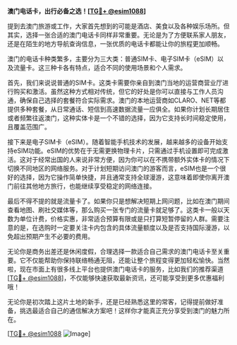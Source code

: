 **澳门电话卡，出行必备之选！[[TG💪+ @esim1088](https://t.me/s/esim1088)]**

提到去澳门旅游或工作，大家首先想到的可能是酒店、美食以及各种娱乐场所。但其实，选择一张合适的澳门电话卡同样非常重要。无论是为了方便联系家人朋友，还是在陌生的地方导航查询信息，一张优质的电话卡都能让你的旅程更加顺畅。

澳门的电话卡种类繁多，主要分为三大类：普通SIM卡、电子SIM卡（eSIM）以及流量卡。这三种卡各有特点，适合不同的使用场景和个人需求。

首先，我们来说说普通的SIM卡。这类卡需要你亲自到澳门当地的运营商营业厅进行购买和激活。虽然这种方式相对传统，但它的好处是你可以直接与工作人员沟通，确保自己选择的套餐符合实际需求。澳门的本地运营商如CLARO、NET等都提供多种套餐，从日常通话、短信到高速数据流量一应俱全。如果你计划长期居住或者频繁往返澳门，这种实体卡是一个不错的选择，因为它支持长时间稳定使用，且覆盖范围广。

接下来是电子SIM卡（eSIM）。随着智能手机技术的发展，越来越多的设备开始支持eSIM功能。eSIM的优势在于无需更换物理卡片，只需通过手机设置即可完成激活。这对于经常出国的人来说非常方便，因为你可以在不携带额外实体卡的情况下切换不同地区的网络服务。对于计划短期访问澳门的游客而言，eSIM也是一个很好的选择，因为它操作简单快捷，并且通常支持全球漫游，这意味着即使你离开澳门前往其他地方旅行，也能继续享受稳定的网络连接。

最后不得不提的就是流量卡了。如果你只是想解决短期上网问题，比如在澳门期间查看地图、刷社交媒体等，那么购买一张专门的流量卡就足够了。这类卡一般以天数为单位计费，价格实惠，非常适合预算有限或是只打算短暂停留的人群。需要注意的是，在选购时一定要关注卡内包含的具体流量额度以及是否支持国际漫游，以免超出预期产生不必要的费用。

无论你是商务出差还是休闲度假，合理选择一款适合自己需求的澳门电话卡至关重要。它不仅能帮助你保持联络畅通无阻，还能让整个旅程变得更加轻松愉快。当然啦，现在市面上有很多线上平台也提供澳门电话卡的服务，比如我们的推荐渠道[[TG💪+ @esim1088](https://t.me/s/esim1088)]，不仅能够快速获取最新资讯，还可能享受到更多优惠福利哦！

无论你是初次踏上这片土地的新手，还是已经熟悉这里的常客，记得提前做好准备，挑选最适合自己的通信解决方案吧！这样你才能真正充分享受到澳门的魅力所在。

[[TG💪+ @esim1088](https://t.me/s/esim1088) ![Image](https://i.postimg.cc/4NQfJmqS/Snipaste-2025-05-13-00-14-12.png)]